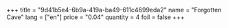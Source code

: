 +++
title = "9d41b5e4-6b9a-419a-ba49-611c4699eda2"
name = "Forgotten Cave"
lang = ["en"]
price = "0.04"
quantity = 4
foil = false
+++
